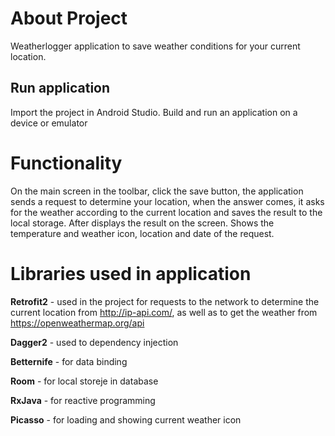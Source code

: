 # About Project 
Weatherlogger application to save weather conditions for your current location.

## Run application

Import the project in Android Studio. Build and run an application on a device or emulator

# Functionality

On the main screen in the toolbar, click the save button, the application sends a request to determine your location,
when the answer comes, it asks for the weather according to the current location and saves the result to the local storage.
After displays the result on the screen. Shows the temperature and weather icon, location and date of the request.

# Libraries used in application

**Retrofit2** - used in the project for requests to the network to determine the current location from http://ip-api.com/, as well as to get the weather from https://openweathermap.org/api

**Dagger2** - used to dependency injection

**Betternife** - for data binding

**Room** - for local storeje in database

**RxJava** - for reactive programming

**Picasso** - for loading and showing current weather icon

